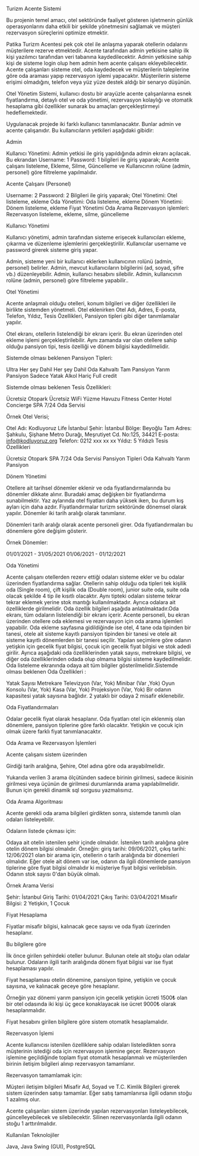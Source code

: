 Turizm Acente Sistemi

Bu projenin temel amacı, otel sektöründe faaliyet gösteren işletmenin günlük operasyonlarını daha etkili bir şekilde yönetmesini sağlamak ve müşteri rezervasyon süreçlerini optimize etmektir. 

Patika Turizm Acentesi pek çok otel ile anlaşma yaparak otellerin odalarını müşterilere rezerve etmektedir. Acente tarafından admin yetkisine sahip ilk kişi yazılımcı tarafından veri tabanına kaydedilecektir. Admin yetkisine sahip kişi de sisteme login olup hem admin hem acente çalışanı ekleyebilecektir. Acente çalışanları sisteme otel, oda kaydedecek ve müşterilerin taleplerine göre oda araması yapıp rezervasyon işlemi yapacaktır. Müşterilerin sisteme erişimi olmadığını, telefon veya yüz yüze destek aldığı bir senaryo düşünün.

Otel Yönetim Sistemi, kullanıcı dostu bir arayüzle acente çalışanlarına esnek fiyatlandırma, detaylı otel ve oda yönetimi, rezervasyon kolaylığı ve otomatik hesaplama gibi özellikler sunarak bu amaçları gerçekleştirmeyi hedeflemektedir.

Uygulanacak projede iki farklı kullanıcı tanımlanacaktır. Bunlar admin ve acente çalışanıdır. Bu kullanıcıların yetkileri aşağıdaki gibidir:

Admin

Kullanıcı Yönetimi: Admin yetkisi ile giriş yapıldığında admin ekranı açılacak. Bu ekrandan
Username: 1
Password: 1
bilgileri ile giriş yaparak;
Acente çalışanı listeleme,
Ekleme, 
Silme, 
Güncelleme ve 
Kullanıcının rolüne (admin, personel) göre filtreleme yapılmalıdır.

Acente Çalışanı (Personel)

Username: 2
Password: 2
Bilgileri ile giriş yaparak;
Otel Yönetimi: Otel listeleme, ekleme
Oda Yönetimi: Oda listeleme, ekleme
Dönem Yönetimi: Dönem listeleme, ekleme
Fiyat Yönetimi
Oda Arama
Rezervasyon işlemleri: Rezervasyon listeleme, ekleme, silme, güncelleme

Kullanıcı Yönetimi

Kullanıcı yönetimi, admin tarafından sisteme erişecek kullanıcıları ekleme, çıkarma ve düzenleme işlemlerini gerçekleştirilir. Kullanıcılar username ve password girerek sisteme giriş yapar.

Admin, sisteme yeni bir kullanıcı eklerken kullanıcının rolünü (admin, personel) belirler.
Admin, mevcut kullanıcıların bilgilerini (ad, soyad, şifre vb.) düzenleyebilir.
Admin, kullanıcı hesabını silebilir.
Admin, kullanıcının rolüne (admin, personel) göre filtreleme yapabilir..


Otel Yönetimi

Acente anlaşmalı olduğu otelleri, konum bilgileri ve diğer özellikleri ile birlikte sistemden yönetmeli. Otel eklenirken Otel Adı, Adres, E-posta, Telefon, Yıldız, Tesis Özellikleri, Pansiyon tipleri gibi diğer tanımlamalar yapılır.

Otel ekranı, otellerin listelendiği bir ekranı içerir. Bu ekran üzerinden otel ekleme işlemi gerçekleştirilebilir. Aynı zamanda var olan otellere sahip olduğu pansiyon tipi, tesis özelliği ve dönem bilgisi kaydedilmelidir.



Sistemde olması beklenen Pansiyon Tipleri:

Ultra Her şey Dahil
Her şey Dahil
Oda Kahvaltı
Tam Pansiyon
Yarım Pansiyon
Sadece Yatak
Alkol Hariç Full credit


Sistemde olması beklenen Tesis Özellikleri:

Ücretsiz Otopark
Ücretsiz WiFi
Yüzme Havuzu
Fitness Center
Hotel Concierge
SPA
7/24 Oda Servisi


Örnek Otel Verisi;

Otel Adı: Kodluyoruz Life İstanbul
Şehir: İstanbul
Bölge: Beyoğlu
Tam Adres: Şahkulu, Şişhane Metro Durağı, Meşrutiyet Cd. No:125, 34421
E-posta: info@kodluyoruz.org
Telefon: 0212 xxx xx xx
Yıldız: 5 Yıldızlı
Tesis Özellikleri

Ücretsiz Otopark
SPA
7/24 Oda Servisi
Pansiyon Tipleri
Oda Kahvaltı
Yarım Pansiyon


Dönem Yönetimi

Otellere ait tarihsel dönemler eklenir ve oda fiyatlandırmalarında bu dönemler dikkate alınır. Buradaki amaç değişken bir fiyatlandırma sunabilmektir. Yaz aylarında otel fiyatları daha yüksek iken, bu durum kış ayları için daha azdır. Fiyatlandırmalar turizm sektöründe dönemsel olarak yapılır. Dönemler iki tarih aralığı olarak tanımlanır.

Dönemleri tarih aralığı olarak acente personeli girer. Oda fiyatlandırmaları bu dönemlere göre değişim gösterir.



Örnek Dönemler:

01/01/2021 - 31/05/2021
01/06/2021 - 01/12/2021


Oda Yönetimi

Acente çalışanı otellerden rezerv ettiği odaları sisteme ekler ve bu odalar üzerinden fiyatlandırma sağlar. Otellerin sahip olduğu oda tipleri tek kişilik oda (Single room), çift kişilik oda (Double room), junior suite oda, suite oda olacak şekilde 4 tip ile kısıtlı olacaktır. Aynı tipteki odaları sisteme tekrar tekrar eklemek yerine stok mantığı kullanılmaktadır. Ayrıca odalara ait özelliklerde girilmelidir. Oda özellik bilgileri aşağıda anlatılmaktadır.Oda ekranı, tüm odaların listelendiği bir ekranı içerir. Acente personeli, bu ekran üzerinden otellere oda eklemesi ve rezervasyon için oda arama işlemleri yapabilir. Oda ekleme sayfasına gidildiğinde ise otel, 4 tane oda tipinden bir tanesi, otele ait sisteme kayıtlı pansiyon tipinden bir tanesi ve otele ait sisteme kayıtlı dönemlerden bir tanesi seçilir. Yapılan seçimlere göre odanın yetişkin için gecelik fiyat bilgisi, çocuk için gecelik fiyat bilgisi ve stok adedi girilir. Ayrıca aşağıdaki oda özelliklerinden yatak sayısı, metrekare bilgisi, ve diğer oda özelliklerinden odada olup olmama bilgisi sisteme kaydedilmelidir. Oda listeleme ekranında odaya ait tüm bilgiler gösterilmelidir.Sistemde olması beklenen Oda Özellikleri :

Yatak Sayısı
Metrekare
Televizyon (Var, Yok)
Minibar (Var ,Yok)
Oyun Konsolu (Var, Yok)
Kasa (Var, Yok)
Projeksiyon (Var, Yok)
Bir odanın kapasitesi yatak sayısına bağlıdır. 2 yataklı bir odaya 2 misafir eklenebilir.



Oda Fiyatlandırmaları

Odalar gecelik fiyat olarak hesaplanır. Oda fiyatları otel için eklenmiş olan dönemlere, pansiyon tiplerine göre farklı olacaktır. Yetişkin ve çocuk için olmak üzere farklı fiyat tanımlanacaktır.



Oda Arama ve Rezervasyon İşlemleri

Acente çalışanı sistem üzerinden

Girdiği tarih aralığına,
Şehire,
Otel adına
göre oda arayabilmelidir.

Yukarıda verilen 3 arama ölçütünden sadece birinin girilmesi, sadece ikisinin girilmesi veya üçünün de girilmesi durumlarında arama yapılabilmelidir. Bunun için gerekli dinamik sql sorgusu yazmalısınız.


Oda Arama Algoritması

Acente gerekli oda arama bilgileri girdikten sonra, sistemde tanımlı olan odaları listeleyebilir.

Odaların listede çıkması için:

Odaya ait otelin istenilen şehir içinde olmalıdır.
İstenilen tarih aralığına göre otelin dönem bilgisi olmalıdır. Örneğin: giriş tarihi: 09/06/2021, çıkış tarihi: 12/06/2021 olan bir arama için, otellerin o tarih aralığında bir dönemleri olmalıdır.
Eğer otele ait dönem var ise, odanın da ilgili dönemlerde pansiyon tiplerine göre fiyat bilgisi olmalıdır ki müşteriye fiyat bilgisi verilebilsin.
Odanın stok sayısı 0'dan büyük olmalı.


Örnek Arama Verisi

Şehir: İstanbul
Giriş Tarihi: 01/04/2021
Çıkış Tarihi: 03/04/2021
Misafir Bilgisi: 2 Yetişkin, 1 Çocuk


Fiyat Hesaplama

Fiyatlar misafir bilgisi, kalınacak gece sayısı ve oda fiyatı üzerinden hesaplanır.

Bu bilgilere göre

İlk önce girilen şehirdeki oteller bulunur.
Bulunan otele ait stoğu olan odalar bulunur.
Odaların ilgili tarih aralığında dönem fiyat bilgisi var ise fiyat hesaplaması yapılır.

Fiyat hesaplaması otelin dönemine, pansiyon tipine, yetişkin ve çocuk sayısına, ve kalınacak geceye göre hesaplanır. 

Örneğin yaz dönemi yarım pansiyon için gecelik yetişkin ücreti 1500₺ olan bir otel odasında iki kişi üç gece konaklayacak ise ücret 9000₺ olarak hesaplanmalıdır.

Fiyat hesabını girilen bilgilere göre sistem otomatik hesaplamalıdır.


Rezervasyon İşlemi

Acente kullanıcısı istenilen özelliklere sahip odaları listeledikten sonra müşterinin istediği oda için rezervasyon işlemine geçer. Rezervasyon işlemine geçildiğinde toplam fiyat otomatik hesaplanmalı ve müşterilerden birinin iletişim bilgileri alınıp rezervasyon tamamlanır. 

Rezervasyon tamamlamak için:

Müşteri iletişim bilgileri
Misafir Ad, Soyad ve T.C. Kimlik Bilgileri
girerek sistem üzerinden satışı tamamlar. Eğer satış tamamlanırsa ilgili odanın stoğu 1 azalmış olur.

Acente çalışanları sistem üzerinde yapılan rezervasyonları listeleyebilecek, güncelleyebilecek ve silebilecektir. Silinen rezervasyonlarda ilgili odanın stoğu 1 arttırılmalıdır.

Kullanılan Teknolojiler

Java,
Java Swing (GUI),
PostgreSQL

